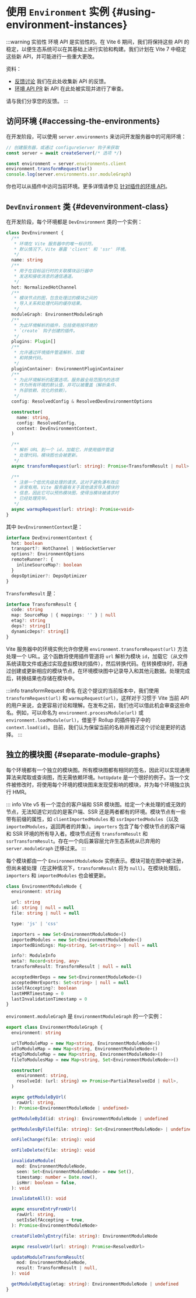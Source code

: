 # 使用 `Environment` 实例 {#using-environment-instances}

:::warning 实验性
环境 API 是实验性的。在 Vite 6 期间，我们将保持这些 API 的稳定，以便生态系统可以在其基础上进行实验和构建。我们计划在 Vite 7 中稳定这些新 API，并可能进行一些重大更改。

资料：

- [反馈讨论](https://github.com/vitejs/vite/discussions/16358) 我们在此处收集新 API 的反馈。
- [环境 API PR](https://github.com/vitejs/vite/pull/16471) 新 API 在此处被实现并进行了审查。

请与我们分享您的反馈。
:::

## 访问环境 {#accessing-the-environments}
在开发阶段，可以使用 `server.environments` 来访问开发服务器中的可用环境：

```js
// 创建服务器，或通过 configureServer 钩子来获取
const server = await createServer(/* 选项 */)

const environment = server.environments.client
environment.transformRequest(url)
console.log(server.environments.ssr.moduleGraph)
```

你也可以从插件中访问当前环境。更多详情请参见 [针对插件的环境 API](./api-environment-plugins.md#accessing-the-current-environment-in-hooks)。

## `DevEnvironment` 类 {#devenvironment-class}

在开发阶段，每个环境都是 `DevEnvironment` 类的一个实例：

```ts
class DevEnvironment {
  /**
   * 环境在 Vite 服务器中的唯一标识符。
   * 默认情况下，Vite 暴露 'client' 和 'ssr' 环境。
   */
  name: string
  /**
   * 用于在目标运行时的关联模块运行器中
   * 发送和接收消息的通信通道。
   */
  hot: NormalizedHotChannel
  /**
   * 模块节点的图，包含处理过的模块之间的
   * 导入关系和处理代码的缓存结果。
   */
  moduleGraph: EnvironmentModuleGraph
  /**
   * 为此环境解析的插件，包括使用按环境的
   * `create` 钩子创建的插件。
   */
  plugins: Plugin[]
  /**
   * 允许通过环境插件管道解析、加载
   * 和转换代码。
   */
  pluginContainer: EnvironmentPluginContainer
  /**
   * 为此环境解析的配置选项。服务器全局范围内的选项
   * 作为所有环境的默认值，并可以被覆盖（解析条件、
   * 外部依赖、优化的依赖）。
   */
  config: ResolvedConfig & ResolvedDevEnvironmentOptions

  constructor(
    name: string,
    config: ResolvedConfig,
    context: DevEnvironmentContext,
  )

  /**
   * 解析 URL 到一个 id，加载它，并使用插件管道
   * 处理代码。模块图也会被更新。
   */
  async transformRequest(url: string): Promise<TransformResult | null>

  /**
   * 注册一个低优先级处理的请求。这对于避免瀑布效应
   * 非常有用。Vite 服务器有关于其他请求导入模块的
   * 信息，因此它可以预热模块图，使得当模块被请求时
   * 已经处理完毕。
   */
  async warmupRequest(url: string): Promise<void>
}
```

其中 `DevEnvironmentContext`是：

```ts
interface DevEnvironmentContext {
  hot: boolean
  transport?: HotChannel | WebSocketServer
  options?: EnvironmentOptions
  remoteRunner?: {
    inlineSourceMap?: boolean
  }
  depsOptimizer?: DepsOptimizer
}
```

`TransformResult` 是：

```ts
interface TransformResult {
  code: string
  map: SourceMap | { mappings: '' } | null
  etag?: string
  deps?: string[]
  dynamicDeps?: string[]
}
```

Vite 服务器中的环境实例允许你使用 `environment.transformRequest(url)` 方法处理一个 URL。这个函数将使用插件管道将 `url` 解析为模块 `id`，加载它（从文件系统读取文件或通过实现虚拟模块的插件），然后转换代码。在转换模块时，将通过创建或更新相应的模块节点，在环境模块图中记录导入和其他元数据。处理完成后，转换结果也存储在模块中。

:::info transformRequest 命名
在这个提议的当前版本中，我们使用 `transformRequest(url)` 和 `warmupRequest(url)`，这样对于习惯于 Vite 当前 API 的用户来说，会更容易讨论和理解。在发布之前，我们也可以借此机会审查这些命名。例如，可以命名为 `environment.processModule(url)` 或 `environment.loadModule(url)`，借鉴于 Rollup 的插件钩子中的 `context.load(id)`。目前，我们认为保留当前的名称并推迟这个讨论是更好的选择。
:::

## 独立的模块图 {#separate-module-graphs}

每个环境都有一个独立的模块图。所有模块图都有相同的签名，因此可以实现通用算法来爬取或查询图，而无需依赖环境。`hotUpdate` 是一个很好的例子。当一个文件被修改时，将使用每个环境的模块图来发现受影响的模块，并为每个环境独立执行 HMR。

::: info
Vite v5 有一个混合的客户端和 SSR 模块图。给定一个未处理的或无效的节点，无法知道它对应的是客户端、SSR 还是两者都有的环境。模块节点有一些带有前缀的属性，如 `clientImportedModules` 和 `ssrImportedModules`（以及 `importedModules`，返回两者的并集）。`importers` 包含了每个模块节点的客户端和 SSR 环境的所有导入者。模块节点还有 `transformResult` 和 `ssrTransformResult`。存在一个向后兼容层允许生态系统从已弃用的 `server.moduleGraph` 迁移过来。
:::

每个模块都由一个 `EnvironmentModuleNode` 实例表示。模块可能在图中被注册，但尚未被处理（在这种情况下，`transformResult` 将为 `null`）。在模块处理后，`importers` 和 `importedModules` 也会被更新。

```ts
class EnvironmentModuleNode {
  environment: string

  url: string
  id: string | null = null
  file: string | null = null

  type: 'js' | 'css'

  importers = new Set<EnvironmentModuleNode>()
  importedModules = new Set<EnvironmentModuleNode>()
  importedBindings: Map<string, Set<string>> | null = null

  info?: ModuleInfo
  meta?: Record<string, any>
  transformResult: TransformResult | null = null

  acceptedHmrDeps = new Set<EnvironmentModuleNode>()
  acceptedHmrExports: Set<string> | null = null
  isSelfAccepting?: boolean
  lastHMRTimestamp = 0
  lastInvalidationTimestamp = 0
}
```

`environment.moduleGraph` 是 `EnvironmentModuleGraph` 的一个实例：

```ts
export class EnvironmentModuleGraph {
  environment: string

  urlToModuleMap = new Map<string, EnvironmentModuleNode>()
  idToModuleMap = new Map<string, EnvironmentModuleNode>()
  etagToModuleMap = new Map<string, EnvironmentModuleNode>()
  fileToModulesMap = new Map<string, Set<EnvironmentModuleNode>>()

  constructor(
    environment: string,
    resolveId: (url: string) => Promise<PartialResolvedId | null>,
  )

  async getModuleByUrl(
    rawUrl: string,
  ): Promise<EnvironmentModuleNode | undefined>

  getModuleById(id: string): EnvironmentModuleNode | undefined

  getModulesByFile(file: string): Set<EnvironmentModuleNode> | undefined

  onFileChange(file: string): void

  onFileDelete(file: string): void

  invalidateModule(
    mod: EnvironmentModuleNode,
    seen: Set<EnvironmentModuleNode> = new Set(),
    timestamp: number = Date.now(),
    isHmr: boolean = false,
  ): void

  invalidateAll(): void

  async ensureEntryFromUrl(
    rawUrl: string,
    setIsSelfAccepting = true,
  ): Promise<EnvironmentModuleNode>

  createFileOnlyEntry(file: string): EnvironmentModuleNode

  async resolveUrl(url: string): Promise<ResolvedUrl>

  updateModuleTransformResult(
    mod: EnvironmentModuleNode,
    result: TransformResult | null,
  ): void

  getModuleByEtag(etag: string): EnvironmentModuleNode | undefined
}
```
